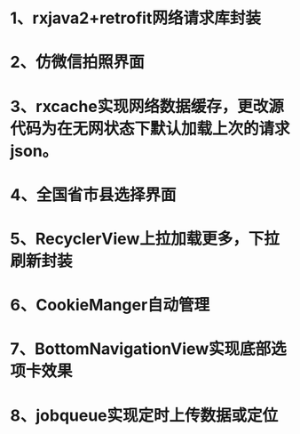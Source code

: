 # 1、rxjava2+retrofit网络请求库封装
# 2、仿微信拍照界面
# 3、rxcache实现网络数据缓存，更改源代码为在无网状态下默认加载上次的请求json。
# 4、全国省市县选择界面
# 5、RecyclerView上拉加载更多，下拉刷新封装
# 6、CookieManger自动管理
# 7、BottomNavigationView实现底部选项卡效果
# 8、jobqueue实现定时上传数据或定位

